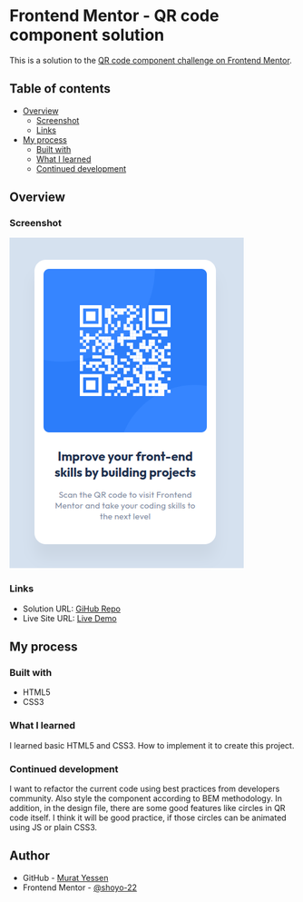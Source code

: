 # Frontend Mentor - QR code component solution

This is a solution to the [QR code component challenge on Frontend Mentor](https://www.frontendmentor.io/challenges/qr-code-component-iux_sIO_H).

## Table of contents

- [Overview](#overview)
  - [Screenshot](#screenshot)
  - [Links](#links)
- [My process](#my-process)
  - [Built with](#built-with)
  - [What I learned](#what-i-learned)
  - [Continued development](#continued-development)

## Overview

### Screenshot

![Desktop screenshot](./assets/screenshot.png)

### Links

- Solution URL: [GiHub Repo](https://github.com/shoyo-22/qr-code)
- Live Site URL: [Live Demo](https://shoyo-22.github.io/qr-code/)

## My process

### Built with

- HTML5
- CSS3

### What I learned

I learned basic HTML5 and CSS3. How to implement it to create this project.

### Continued development

I want to refactor the current code using best practices from developers community. Also style the component according to BEM methodology. In addition, in the design file, there are some good features like circles in QR code itself. I think it will be good practice, if those circles can be animated using JS or plain CSS3.

## Author

- GitHub - [Murat Yessen](https://github.com/shoyo-22)
- Frontend Mentor - [@shoyo-22](https://www.frontendmentor.io/profile/shoyo-22)
